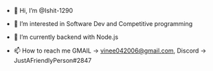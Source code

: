 - 👋 Hi, I’m @Ishit-1290
- 👀 I’m interested in Software Dev and Competitive programming
- 🌱 I’m currently backend with Node.js

- 📫 How to reach me GMAIL -> vinee042006@gmail.com, Discord -> JustAFriendlyPerson#2847

<!---
Ishit-1290/Ishit-1290 is a ✨ special ✨ repository because its `README.md` (this file) appears on your GitHub profile.
You can click the Preview link to take a look at your changes.
- 💞️ I’m looking to collaborate on ...
--->
